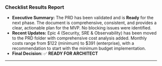 ### **Checklist Results Report**

* **Executive Summary:** The PRD has been validated and is **Ready** for the next phase. The document is comprehensive, consistent, and provides a clear, actionable plan for the MVP. No blocking issues were identified.
* **Recent Updates:** Epic 4 (Security, SRE & Observability) has been moved to the PRD folder with comprehensive cost analysis added. Monthly costs range from $122 (minimum) to $391 (enterprise), with a recommendation to start with the minimum budget implementation.
* **Final Decision:** ✅ **READY FOR ARCHITECT**

***
